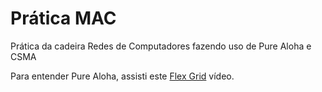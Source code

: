# Prática MAC
Prática da cadeira Redes de Computadores fazendo uso de Pure Aloha e CSMA


Para entender Pure Aloha, assisti este [Flex Grid](https://www.youtube.com/watch?v=j4-r0e7DjqY) vídeo.
